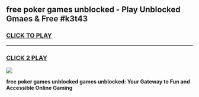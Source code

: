 
## free poker games unblocked - Play Unblocked Gmaes & Free #k3t43
<h3>
<a href="https://news.freeplayer.one?title=free_poker_games_unblocked&ref=03M">CLICK TO PLAY</a></h3>
<hr>

<h3>
<a href="https://news.freeplayer.one?title=free_poker_games_unblocked&ref=03M">CLICK 2 PLAY</a>
  
</h3>

<a href="https://news.freeplayer.one?title=free_poker_games_unblocked&ref=03M"><img src="https://clearcache.store/games.png"></a>


**free poker games unblocked games unblocked: Your Gateway to Fun and Accessible Online Gaming**
